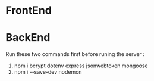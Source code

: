 # FrontEnd

# BackEnd

Run these two commands first before runing the server :

1.  npm i bcrypt dotenv express jsonwebtoken mongoose
2.  npm i --save-dev nodemon
